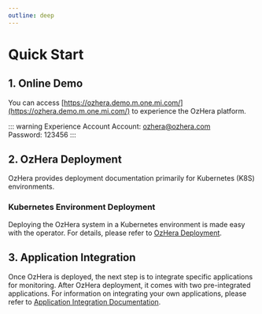 ```yaml
---
outline: deep
---
```


# Quick Start
## 1. Online Demo
You can access [https://ozhera.demo.m.one.mi.com/](https://ozhera.demo.m.one.mi.com/) to experience the OzHera platform.

::: warning Experience Account
Account: ozhera@ozhera.com
<br/>
Password: 123456
:::

## 2. OzHera Deployment
OzHera provides deployment documentation primarily for Kubernetes (K8S) environments.

### Kubernetes Environment Deployment
Deploying the OzHera system in a Kubernetes environment is made easy with the operator. For details, please refer to [OzHera Deployment](/zh/docs/deployment).

## 3. Application Integration
Once OzHera is deployed, the next step is to integrate specific applications for monitoring. After OzHera deployment, it comes with two pre-integrated applications. For information on integrating your own applications, please refer to [Application Integration Documentation](/zh/docs/application-integration).
